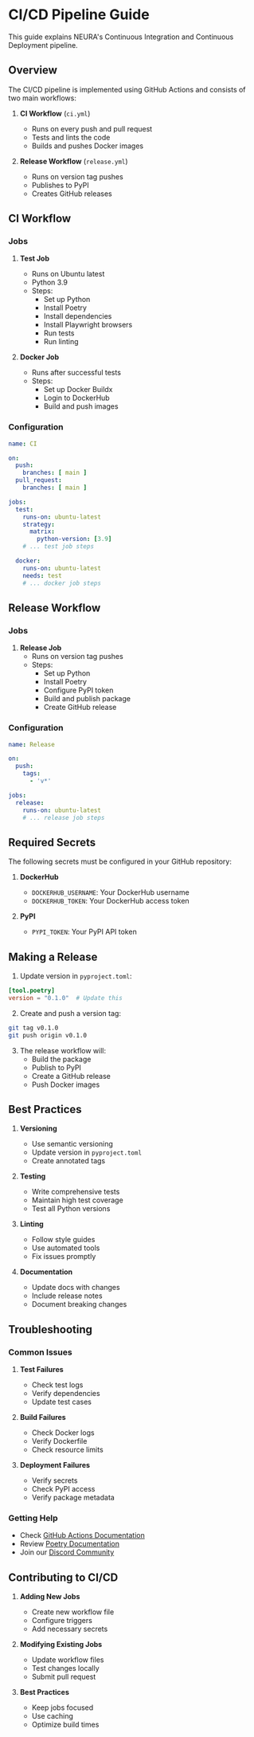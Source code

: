 # CI/CD Pipeline Guide

This guide explains NEURA's Continuous Integration and Continuous Deployment pipeline.

## Overview

The CI/CD pipeline is implemented using GitHub Actions and consists of two main workflows:

1. **CI Workflow** (`ci.yml`)
   - Runs on every push and pull request
   - Tests and lints the code
   - Builds and pushes Docker images

2. **Release Workflow** (`release.yml`)
   - Runs on version tag pushes
   - Publishes to PyPI
   - Creates GitHub releases

## CI Workflow

### Jobs

1. **Test Job**
   - Runs on Ubuntu latest
   - Python 3.9
   - Steps:
     - Set up Python
     - Install Poetry
     - Install dependencies
     - Install Playwright browsers
     - Run tests
     - Run linting

2. **Docker Job**
   - Runs after successful tests
   - Steps:
     - Set up Docker Buildx
     - Login to DockerHub
     - Build and push images

### Configuration

```yaml
name: CI

on:
  push:
    branches: [ main ]
  pull_request:
    branches: [ main ]

jobs:
  test:
    runs-on: ubuntu-latest
    strategy:
      matrix:
        python-version: [3.9]
    # ... test job steps

  docker:
    runs-on: ubuntu-latest
    needs: test
    # ... docker job steps
```

## Release Workflow

### Jobs

1. **Release Job**
   - Runs on version tag pushes
   - Steps:
     - Set up Python
     - Install Poetry
     - Configure PyPI token
     - Build and publish package
     - Create GitHub release

### Configuration

```yaml
name: Release

on:
  push:
    tags:
      - 'v*'

jobs:
  release:
    runs-on: ubuntu-latest
    # ... release job steps
```

## Required Secrets

The following secrets must be configured in your GitHub repository:

1. **DockerHub**
   - `DOCKERHUB_USERNAME`: Your DockerHub username
   - `DOCKERHUB_TOKEN`: Your DockerHub access token

2. **PyPI**
   - `PYPI_TOKEN`: Your PyPI API token

## Making a Release

1. Update version in `pyproject.toml`:
```toml
[tool.poetry]
version = "0.1.0"  # Update this
```

2. Create and push a version tag:
```bash
git tag v0.1.0
git push origin v0.1.0
```

3. The release workflow will:
   - Build the package
   - Publish to PyPI
   - Create a GitHub release
   - Push Docker images

## Best Practices

1. **Versioning**
   - Use semantic versioning
   - Update version in `pyproject.toml`
   - Create annotated tags

2. **Testing**
   - Write comprehensive tests
   - Maintain high test coverage
   - Test all Python versions

3. **Linting**
   - Follow style guides
   - Use automated tools
   - Fix issues promptly

4. **Documentation**
   - Update docs with changes
   - Include release notes
   - Document breaking changes

## Troubleshooting

### Common Issues

1. **Test Failures**
   - Check test logs
   - Verify dependencies
   - Update test cases

2. **Build Failures**
   - Check Docker logs
   - Verify Dockerfile
   - Check resource limits

3. **Deployment Failures**
   - Verify secrets
   - Check PyPI access
   - Verify package metadata

### Getting Help

- Check [GitHub Actions Documentation](https://docs.github.com/en/actions)
- Review [Poetry Documentation](https://python-poetry.org/docs/)
- Join our [Discord Community](https://discord.gg/neura)

## Contributing to CI/CD

1. **Adding New Jobs**
   - Create new workflow file
   - Configure triggers
   - Add necessary secrets

2. **Modifying Existing Jobs**
   - Update workflow files
   - Test changes locally
   - Submit pull request

3. **Best Practices**
   - Keep jobs focused
   - Use caching
   - Optimize build times 